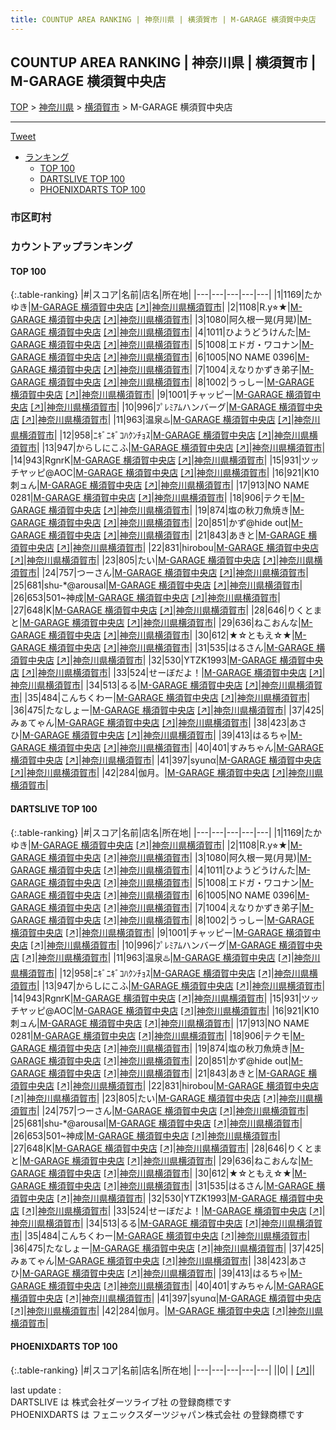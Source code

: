 ```yaml
---
title: COUNTUP AREA RANKING | 神奈川県 | 横須賀市 | M-GARAGE 横須賀中央店
---
```

## COUNTUP AREA RANKING | 神奈川県 | 横須賀市 | M-GARAGE 横須賀中央店

[TOP](/darts/rank/) > [神奈川県](/darts/rank/神奈川県/) > [横須賀市](/darts/rank/神奈川県/横須賀市/) > M-GARAGE 横須賀中央店

___

<a href="https://twitter.com/share?ref_src=twsrc%5Etfw" data-text="COUNTUP AREA RANKING | 神奈川県横須賀市M-GARAGE 横須賀中央店" class="twitter-share-button" data-hashtags="DARTSLIVE,PHOENIXDARTS,darts,ダーツ" data-show-count="false">Tweet</a>

* [ランキング](#カウントアップランキング)
    * [TOP 100](#top-100)
    * [DARTSLIVE TOP 100](#dartslive-top-100)
    * [PHOENIXDARTS TOP 100](#phoenixdarts-top-100)

### 市区町村

<ul>

</ul>

### カウントアップランキング

#### TOP 100



{:.table-ranking}
|#|スコア|名前|店名|所在地|
|---|---|---|---|---|
|1|1169|<span class="rank-name-dl">たかゆき</span>|<a href="/darts/rank/shops/0daed567208437915f9f3321c1147265.html">M-GARAGE 横須賀中央店</a> <a href="https://search.dartslive.com/jp/shop/0daed567208437915f9f3321c1147265">[↗]</a>|<a href="/darts/rank/神奈川県/横須賀市">神奈川県横須賀市</a>|
|2|1108|<span class="rank-name-dl">R.y⭐︎★</span>|<a href="/darts/rank/shops/0daed567208437915f9f3321c1147265.html">M-GARAGE 横須賀中央店</a> <a href="https://search.dartslive.com/jp/shop/0daed567208437915f9f3321c1147265">[↗]</a>|<a href="/darts/rank/神奈川県/横須賀市">神奈川県横須賀市</a>|
|3|1080|<span class="rank-name-dl">阿久根一晃(月晃)</span>|<a href="/darts/rank/shops/0daed567208437915f9f3321c1147265.html">M-GARAGE 横須賀中央店</a> <a href="https://search.dartslive.com/jp/shop/0daed567208437915f9f3321c1147265">[↗]</a>|<a href="/darts/rank/神奈川県/横須賀市">神奈川県横須賀市</a>|
|4|1011|<span class="rank-name-dl">ひようどうけんた</span>|<a href="/darts/rank/shops/0daed567208437915f9f3321c1147265.html">M-GARAGE 横須賀中央店</a> <a href="https://search.dartslive.com/jp/shop/0daed567208437915f9f3321c1147265">[↗]</a>|<a href="/darts/rank/神奈川県/横須賀市">神奈川県横須賀市</a>|
|5|1008|<span class="rank-name-dl">エドガ・ワコナン</span>|<a href="/darts/rank/shops/0daed567208437915f9f3321c1147265.html">M-GARAGE 横須賀中央店</a> <a href="https://search.dartslive.com/jp/shop/0daed567208437915f9f3321c1147265">[↗]</a>|<a href="/darts/rank/神奈川県/横須賀市">神奈川県横須賀市</a>|
|6|1005|<span class="rank-name-dl">NO NAME 0396</span>|<a href="/darts/rank/shops/0daed567208437915f9f3321c1147265.html">M-GARAGE 横須賀中央店</a> <a href="https://search.dartslive.com/jp/shop/0daed567208437915f9f3321c1147265">[↗]</a>|<a href="/darts/rank/神奈川県/横須賀市">神奈川県横須賀市</a>|
|7|1004|<span class="rank-name-dl">えなりかずき弟子</span>|<a href="/darts/rank/shops/0daed567208437915f9f3321c1147265.html">M-GARAGE 横須賀中央店</a> <a href="https://search.dartslive.com/jp/shop/0daed567208437915f9f3321c1147265">[↗]</a>|<a href="/darts/rank/神奈川県/横須賀市">神奈川県横須賀市</a>|
|8|1002|<span class="rank-name-dl">うっしー</span>|<a href="/darts/rank/shops/0daed567208437915f9f3321c1147265.html">M-GARAGE 横須賀中央店</a> <a href="https://search.dartslive.com/jp/shop/0daed567208437915f9f3321c1147265">[↗]</a>|<a href="/darts/rank/神奈川県/横須賀市">神奈川県横須賀市</a>|
|9|1001|<span class="rank-name-dl">チャッピー</span>|<a href="/darts/rank/shops/0daed567208437915f9f3321c1147265.html">M-GARAGE 横須賀中央店</a> <a href="https://search.dartslive.com/jp/shop/0daed567208437915f9f3321c1147265">[↗]</a>|<a href="/darts/rank/神奈川県/横須賀市">神奈川県横須賀市</a>|
|10|996|<span class="rank-name-dl">ﾌﾟﾚﾐｱﾑハンバーグ</span>|<a href="/darts/rank/shops/0daed567208437915f9f3321c1147265.html">M-GARAGE 横須賀中央店</a> <a href="https://search.dartslive.com/jp/shop/0daed567208437915f9f3321c1147265">[↗]</a>|<a href="/darts/rank/神奈川県/横須賀市">神奈川県横須賀市</a>|
|11|963|<span class="rank-name-dl">温泉♨️</span>|<a href="/darts/rank/shops/0daed567208437915f9f3321c1147265.html">M-GARAGE 横須賀中央店</a> <a href="https://search.dartslive.com/jp/shop/0daed567208437915f9f3321c1147265">[↗]</a>|<a href="/darts/rank/神奈川県/横須賀市">神奈川県横須賀市</a>|
|12|958|<span class="rank-name-dl">ﾆｷﾞﾆｷﾞｺﾊｸﾝﾁｮｽ</span>|<a href="/darts/rank/shops/0daed567208437915f9f3321c1147265.html">M-GARAGE 横須賀中央店</a> <a href="https://search.dartslive.com/jp/shop/0daed567208437915f9f3321c1147265">[↗]</a>|<a href="/darts/rank/神奈川県/横須賀市">神奈川県横須賀市</a>|
|13|947|<span class="rank-name-dl">からしにこふ</span>|<a href="/darts/rank/shops/0daed567208437915f9f3321c1147265.html">M-GARAGE 横須賀中央店</a> <a href="https://search.dartslive.com/jp/shop/0daed567208437915f9f3321c1147265">[↗]</a>|<a href="/darts/rank/神奈川県/横須賀市">神奈川県横須賀市</a>|
|14|943|<span class="rank-name-dl">RgnrK</span>|<a href="/darts/rank/shops/0daed567208437915f9f3321c1147265.html">M-GARAGE 横須賀中央店</a> <a href="https://search.dartslive.com/jp/shop/0daed567208437915f9f3321c1147265">[↗]</a>|<a href="/darts/rank/神奈川県/横須賀市">神奈川県横須賀市</a>|
|15|931|<span class="rank-name-dl">ツッチヤッピ@AOC</span>|<a href="/darts/rank/shops/0daed567208437915f9f3321c1147265.html">M-GARAGE 横須賀中央店</a> <a href="https://search.dartslive.com/jp/shop/0daed567208437915f9f3321c1147265">[↗]</a>|<a href="/darts/rank/神奈川県/横須賀市">神奈川県横須賀市</a>|
|16|921|<span class="rank-name-dl">K10刺ュん</span>|<a href="/darts/rank/shops/0daed567208437915f9f3321c1147265.html">M-GARAGE 横須賀中央店</a> <a href="https://search.dartslive.com/jp/shop/0daed567208437915f9f3321c1147265">[↗]</a>|<a href="/darts/rank/神奈川県/横須賀市">神奈川県横須賀市</a>|
|17|913|<span class="rank-name-dl">NO NAME 0281</span>|<a href="/darts/rank/shops/0daed567208437915f9f3321c1147265.html">M-GARAGE 横須賀中央店</a> <a href="https://search.dartslive.com/jp/shop/0daed567208437915f9f3321c1147265">[↗]</a>|<a href="/darts/rank/神奈川県/横須賀市">神奈川県横須賀市</a>|
|18|906|<span class="rank-name-dl">テクモ</span>|<a href="/darts/rank/shops/0daed567208437915f9f3321c1147265.html">M-GARAGE 横須賀中央店</a> <a href="https://search.dartslive.com/jp/shop/0daed567208437915f9f3321c1147265">[↗]</a>|<a href="/darts/rank/神奈川県/横須賀市">神奈川県横須賀市</a>|
|19|874|<span class="rank-name-dl">塩の秋刀魚焼き</span>|<a href="/darts/rank/shops/0daed567208437915f9f3321c1147265.html">M-GARAGE 横須賀中央店</a> <a href="https://search.dartslive.com/jp/shop/0daed567208437915f9f3321c1147265">[↗]</a>|<a href="/darts/rank/神奈川県/横須賀市">神奈川県横須賀市</a>|
|20|851|<span class="rank-name-dl">かず@hide out</span>|<a href="/darts/rank/shops/0daed567208437915f9f3321c1147265.html">M-GARAGE 横須賀中央店</a> <a href="https://search.dartslive.com/jp/shop/0daed567208437915f9f3321c1147265">[↗]</a>|<a href="/darts/rank/神奈川県/横須賀市">神奈川県横須賀市</a>|
|21|843|<span class="rank-name-dl">あきと</span>|<a href="/darts/rank/shops/0daed567208437915f9f3321c1147265.html">M-GARAGE 横須賀中央店</a> <a href="https://search.dartslive.com/jp/shop/0daed567208437915f9f3321c1147265">[↗]</a>|<a href="/darts/rank/神奈川県/横須賀市">神奈川県横須賀市</a>|
|22|831|<span class="rank-name-dl">hirobou</span>|<a href="/darts/rank/shops/0daed567208437915f9f3321c1147265.html">M-GARAGE 横須賀中央店</a> <a href="https://search.dartslive.com/jp/shop/0daed567208437915f9f3321c1147265">[↗]</a>|<a href="/darts/rank/神奈川県/横須賀市">神奈川県横須賀市</a>|
|23|805|<span class="rank-name-dl">たい</span>|<a href="/darts/rank/shops/0daed567208437915f9f3321c1147265.html">M-GARAGE 横須賀中央店</a> <a href="https://search.dartslive.com/jp/shop/0daed567208437915f9f3321c1147265">[↗]</a>|<a href="/darts/rank/神奈川県/横須賀市">神奈川県横須賀市</a>|
|24|757|<span class="rank-name-dl">つーさん</span>|<a href="/darts/rank/shops/0daed567208437915f9f3321c1147265.html">M-GARAGE 横須賀中央店</a> <a href="https://search.dartslive.com/jp/shop/0daed567208437915f9f3321c1147265">[↗]</a>|<a href="/darts/rank/神奈川県/横須賀市">神奈川県横須賀市</a>|
|25|681|<span class="rank-name-dl">shu-*@arousal</span>|<a href="/darts/rank/shops/0daed567208437915f9f3321c1147265.html">M-GARAGE 横須賀中央店</a> <a href="https://search.dartslive.com/jp/shop/0daed567208437915f9f3321c1147265">[↗]</a>|<a href="/darts/rank/神奈川県/横須賀市">神奈川県横須賀市</a>|
|26|653|<span class="rank-name-dl">501~神成</span>|<a href="/darts/rank/shops/0daed567208437915f9f3321c1147265.html">M-GARAGE 横須賀中央店</a> <a href="https://search.dartslive.com/jp/shop/0daed567208437915f9f3321c1147265">[↗]</a>|<a href="/darts/rank/神奈川県/横須賀市">神奈川県横須賀市</a>|
|27|648|<span class="rank-name-dl">K</span>|<a href="/darts/rank/shops/0daed567208437915f9f3321c1147265.html">M-GARAGE 横須賀中央店</a> <a href="https://search.dartslive.com/jp/shop/0daed567208437915f9f3321c1147265">[↗]</a>|<a href="/darts/rank/神奈川県/横須賀市">神奈川県横須賀市</a>|
|28|646|<span class="rank-name-dl">りくとまと</span>|<a href="/darts/rank/shops/0daed567208437915f9f3321c1147265.html">M-GARAGE 横須賀中央店</a> <a href="https://search.dartslive.com/jp/shop/0daed567208437915f9f3321c1147265">[↗]</a>|<a href="/darts/rank/神奈川県/横須賀市">神奈川県横須賀市</a>|
|29|636|<span class="rank-name-dl">ねこおんな</span>|<a href="/darts/rank/shops/0daed567208437915f9f3321c1147265.html">M-GARAGE 横須賀中央店</a> <a href="https://search.dartslive.com/jp/shop/0daed567208437915f9f3321c1147265">[↗]</a>|<a href="/darts/rank/神奈川県/横須賀市">神奈川県横須賀市</a>|
|30|612|<span class="rank-name-dl">★☆ともえ☆★</span>|<a href="/darts/rank/shops/0daed567208437915f9f3321c1147265.html">M-GARAGE 横須賀中央店</a> <a href="https://search.dartslive.com/jp/shop/0daed567208437915f9f3321c1147265">[↗]</a>|<a href="/darts/rank/神奈川県/横須賀市">神奈川県横須賀市</a>|
|31|535|<span class="rank-name-dl">はるさん</span>|<a href="/darts/rank/shops/0daed567208437915f9f3321c1147265.html">M-GARAGE 横須賀中央店</a> <a href="https://search.dartslive.com/jp/shop/0daed567208437915f9f3321c1147265">[↗]</a>|<a href="/darts/rank/神奈川県/横須賀市">神奈川県横須賀市</a>|
|32|530|<span class="rank-name-dl">YTZK1993</span>|<a href="/darts/rank/shops/0daed567208437915f9f3321c1147265.html">M-GARAGE 横須賀中央店</a> <a href="https://search.dartslive.com/jp/shop/0daed567208437915f9f3321c1147265">[↗]</a>|<a href="/darts/rank/神奈川県/横須賀市">神奈川県横須賀市</a>|
|33|524|<span class="rank-name-dl">せーぼだよ！</span>|<a href="/darts/rank/shops/0daed567208437915f9f3321c1147265.html">M-GARAGE 横須賀中央店</a> <a href="https://search.dartslive.com/jp/shop/0daed567208437915f9f3321c1147265">[↗]</a>|<a href="/darts/rank/神奈川県/横須賀市">神奈川県横須賀市</a>|
|34|513|<span class="rank-name-dl">るる</span>|<a href="/darts/rank/shops/0daed567208437915f9f3321c1147265.html">M-GARAGE 横須賀中央店</a> <a href="https://search.dartslive.com/jp/shop/0daed567208437915f9f3321c1147265">[↗]</a>|<a href="/darts/rank/神奈川県/横須賀市">神奈川県横須賀市</a>|
|35|484|<span class="rank-name-dl">こんちくわー</span>|<a href="/darts/rank/shops/0daed567208437915f9f3321c1147265.html">M-GARAGE 横須賀中央店</a> <a href="https://search.dartslive.com/jp/shop/0daed567208437915f9f3321c1147265">[↗]</a>|<a href="/darts/rank/神奈川県/横須賀市">神奈川県横須賀市</a>|
|36|475|<span class="rank-name-dl">たなしょー</span>|<a href="/darts/rank/shops/0daed567208437915f9f3321c1147265.html">M-GARAGE 横須賀中央店</a> <a href="https://search.dartslive.com/jp/shop/0daed567208437915f9f3321c1147265">[↗]</a>|<a href="/darts/rank/神奈川県/横須賀市">神奈川県横須賀市</a>|
|37|425|<span class="rank-name-dl">みぁてゃん</span>|<a href="/darts/rank/shops/0daed567208437915f9f3321c1147265.html">M-GARAGE 横須賀中央店</a> <a href="https://search.dartslive.com/jp/shop/0daed567208437915f9f3321c1147265">[↗]</a>|<a href="/darts/rank/神奈川県/横須賀市">神奈川県横須賀市</a>|
|38|423|<span class="rank-name-dl">あさひ</span>|<a href="/darts/rank/shops/0daed567208437915f9f3321c1147265.html">M-GARAGE 横須賀中央店</a> <a href="https://search.dartslive.com/jp/shop/0daed567208437915f9f3321c1147265">[↗]</a>|<a href="/darts/rank/神奈川県/横須賀市">神奈川県横須賀市</a>|
|39|413|<span class="rank-name-dl">はるちゃ</span>|<a href="/darts/rank/shops/0daed567208437915f9f3321c1147265.html">M-GARAGE 横須賀中央店</a> <a href="https://search.dartslive.com/jp/shop/0daed567208437915f9f3321c1147265">[↗]</a>|<a href="/darts/rank/神奈川県/横須賀市">神奈川県横須賀市</a>|
|40|401|<span class="rank-name-dl">すみちゃん</span>|<a href="/darts/rank/shops/0daed567208437915f9f3321c1147265.html">M-GARAGE 横須賀中央店</a> <a href="https://search.dartslive.com/jp/shop/0daed567208437915f9f3321c1147265">[↗]</a>|<a href="/darts/rank/神奈川県/横須賀市">神奈川県横須賀市</a>|
|41|397|<span class="rank-name-dl">syunα</span>|<a href="/darts/rank/shops/0daed567208437915f9f3321c1147265.html">M-GARAGE 横須賀中央店</a> <a href="https://search.dartslive.com/jp/shop/0daed567208437915f9f3321c1147265">[↗]</a>|<a href="/darts/rank/神奈川県/横須賀市">神奈川県横須賀市</a>|
|42|284|<span class="rank-name-dl">伽月。</span>|<a href="/darts/rank/shops/0daed567208437915f9f3321c1147265.html">M-GARAGE 横須賀中央店</a> <a href="https://search.dartslive.com/jp/shop/0daed567208437915f9f3321c1147265">[↗]</a>|<a href="/darts/rank/神奈川県/横須賀市">神奈川県横須賀市</a>|


#### DARTSLIVE TOP 100



{:.table-ranking}
|#|スコア|名前|店名|所在地|
|---|---|---|---|---|
|1|1169|<span class="rank-name-dl">たかゆき</span>|<a href="/darts/rank/shops/0daed567208437915f9f3321c1147265.html">M-GARAGE 横須賀中央店</a> <a href="https://search.dartslive.com/jp/shop/0daed567208437915f9f3321c1147265">[↗]</a>|<a href="/darts/rank/神奈川県/横須賀市">神奈川県横須賀市</a>|
|2|1108|<span class="rank-name-dl">R.y⭐︎★</span>|<a href="/darts/rank/shops/0daed567208437915f9f3321c1147265.html">M-GARAGE 横須賀中央店</a> <a href="https://search.dartslive.com/jp/shop/0daed567208437915f9f3321c1147265">[↗]</a>|<a href="/darts/rank/神奈川県/横須賀市">神奈川県横須賀市</a>|
|3|1080|<span class="rank-name-dl">阿久根一晃(月晃)</span>|<a href="/darts/rank/shops/0daed567208437915f9f3321c1147265.html">M-GARAGE 横須賀中央店</a> <a href="https://search.dartslive.com/jp/shop/0daed567208437915f9f3321c1147265">[↗]</a>|<a href="/darts/rank/神奈川県/横須賀市">神奈川県横須賀市</a>|
|4|1011|<span class="rank-name-dl">ひようどうけんた</span>|<a href="/darts/rank/shops/0daed567208437915f9f3321c1147265.html">M-GARAGE 横須賀中央店</a> <a href="https://search.dartslive.com/jp/shop/0daed567208437915f9f3321c1147265">[↗]</a>|<a href="/darts/rank/神奈川県/横須賀市">神奈川県横須賀市</a>|
|5|1008|<span class="rank-name-dl">エドガ・ワコナン</span>|<a href="/darts/rank/shops/0daed567208437915f9f3321c1147265.html">M-GARAGE 横須賀中央店</a> <a href="https://search.dartslive.com/jp/shop/0daed567208437915f9f3321c1147265">[↗]</a>|<a href="/darts/rank/神奈川県/横須賀市">神奈川県横須賀市</a>|
|6|1005|<span class="rank-name-dl">NO NAME 0396</span>|<a href="/darts/rank/shops/0daed567208437915f9f3321c1147265.html">M-GARAGE 横須賀中央店</a> <a href="https://search.dartslive.com/jp/shop/0daed567208437915f9f3321c1147265">[↗]</a>|<a href="/darts/rank/神奈川県/横須賀市">神奈川県横須賀市</a>|
|7|1004|<span class="rank-name-dl">えなりかずき弟子</span>|<a href="/darts/rank/shops/0daed567208437915f9f3321c1147265.html">M-GARAGE 横須賀中央店</a> <a href="https://search.dartslive.com/jp/shop/0daed567208437915f9f3321c1147265">[↗]</a>|<a href="/darts/rank/神奈川県/横須賀市">神奈川県横須賀市</a>|
|8|1002|<span class="rank-name-dl">うっしー</span>|<a href="/darts/rank/shops/0daed567208437915f9f3321c1147265.html">M-GARAGE 横須賀中央店</a> <a href="https://search.dartslive.com/jp/shop/0daed567208437915f9f3321c1147265">[↗]</a>|<a href="/darts/rank/神奈川県/横須賀市">神奈川県横須賀市</a>|
|9|1001|<span class="rank-name-dl">チャッピー</span>|<a href="/darts/rank/shops/0daed567208437915f9f3321c1147265.html">M-GARAGE 横須賀中央店</a> <a href="https://search.dartslive.com/jp/shop/0daed567208437915f9f3321c1147265">[↗]</a>|<a href="/darts/rank/神奈川県/横須賀市">神奈川県横須賀市</a>|
|10|996|<span class="rank-name-dl">ﾌﾟﾚﾐｱﾑハンバーグ</span>|<a href="/darts/rank/shops/0daed567208437915f9f3321c1147265.html">M-GARAGE 横須賀中央店</a> <a href="https://search.dartslive.com/jp/shop/0daed567208437915f9f3321c1147265">[↗]</a>|<a href="/darts/rank/神奈川県/横須賀市">神奈川県横須賀市</a>|
|11|963|<span class="rank-name-dl">温泉♨️</span>|<a href="/darts/rank/shops/0daed567208437915f9f3321c1147265.html">M-GARAGE 横須賀中央店</a> <a href="https://search.dartslive.com/jp/shop/0daed567208437915f9f3321c1147265">[↗]</a>|<a href="/darts/rank/神奈川県/横須賀市">神奈川県横須賀市</a>|
|12|958|<span class="rank-name-dl">ﾆｷﾞﾆｷﾞｺﾊｸﾝﾁｮｽ</span>|<a href="/darts/rank/shops/0daed567208437915f9f3321c1147265.html">M-GARAGE 横須賀中央店</a> <a href="https://search.dartslive.com/jp/shop/0daed567208437915f9f3321c1147265">[↗]</a>|<a href="/darts/rank/神奈川県/横須賀市">神奈川県横須賀市</a>|
|13|947|<span class="rank-name-dl">からしにこふ</span>|<a href="/darts/rank/shops/0daed567208437915f9f3321c1147265.html">M-GARAGE 横須賀中央店</a> <a href="https://search.dartslive.com/jp/shop/0daed567208437915f9f3321c1147265">[↗]</a>|<a href="/darts/rank/神奈川県/横須賀市">神奈川県横須賀市</a>|
|14|943|<span class="rank-name-dl">RgnrK</span>|<a href="/darts/rank/shops/0daed567208437915f9f3321c1147265.html">M-GARAGE 横須賀中央店</a> <a href="https://search.dartslive.com/jp/shop/0daed567208437915f9f3321c1147265">[↗]</a>|<a href="/darts/rank/神奈川県/横須賀市">神奈川県横須賀市</a>|
|15|931|<span class="rank-name-dl">ツッチヤッピ@AOC</span>|<a href="/darts/rank/shops/0daed567208437915f9f3321c1147265.html">M-GARAGE 横須賀中央店</a> <a href="https://search.dartslive.com/jp/shop/0daed567208437915f9f3321c1147265">[↗]</a>|<a href="/darts/rank/神奈川県/横須賀市">神奈川県横須賀市</a>|
|16|921|<span class="rank-name-dl">K10刺ュん</span>|<a href="/darts/rank/shops/0daed567208437915f9f3321c1147265.html">M-GARAGE 横須賀中央店</a> <a href="https://search.dartslive.com/jp/shop/0daed567208437915f9f3321c1147265">[↗]</a>|<a href="/darts/rank/神奈川県/横須賀市">神奈川県横須賀市</a>|
|17|913|<span class="rank-name-dl">NO NAME 0281</span>|<a href="/darts/rank/shops/0daed567208437915f9f3321c1147265.html">M-GARAGE 横須賀中央店</a> <a href="https://search.dartslive.com/jp/shop/0daed567208437915f9f3321c1147265">[↗]</a>|<a href="/darts/rank/神奈川県/横須賀市">神奈川県横須賀市</a>|
|18|906|<span class="rank-name-dl">テクモ</span>|<a href="/darts/rank/shops/0daed567208437915f9f3321c1147265.html">M-GARAGE 横須賀中央店</a> <a href="https://search.dartslive.com/jp/shop/0daed567208437915f9f3321c1147265">[↗]</a>|<a href="/darts/rank/神奈川県/横須賀市">神奈川県横須賀市</a>|
|19|874|<span class="rank-name-dl">塩の秋刀魚焼き</span>|<a href="/darts/rank/shops/0daed567208437915f9f3321c1147265.html">M-GARAGE 横須賀中央店</a> <a href="https://search.dartslive.com/jp/shop/0daed567208437915f9f3321c1147265">[↗]</a>|<a href="/darts/rank/神奈川県/横須賀市">神奈川県横須賀市</a>|
|20|851|<span class="rank-name-dl">かず@hide out</span>|<a href="/darts/rank/shops/0daed567208437915f9f3321c1147265.html">M-GARAGE 横須賀中央店</a> <a href="https://search.dartslive.com/jp/shop/0daed567208437915f9f3321c1147265">[↗]</a>|<a href="/darts/rank/神奈川県/横須賀市">神奈川県横須賀市</a>|
|21|843|<span class="rank-name-dl">あきと</span>|<a href="/darts/rank/shops/0daed567208437915f9f3321c1147265.html">M-GARAGE 横須賀中央店</a> <a href="https://search.dartslive.com/jp/shop/0daed567208437915f9f3321c1147265">[↗]</a>|<a href="/darts/rank/神奈川県/横須賀市">神奈川県横須賀市</a>|
|22|831|<span class="rank-name-dl">hirobou</span>|<a href="/darts/rank/shops/0daed567208437915f9f3321c1147265.html">M-GARAGE 横須賀中央店</a> <a href="https://search.dartslive.com/jp/shop/0daed567208437915f9f3321c1147265">[↗]</a>|<a href="/darts/rank/神奈川県/横須賀市">神奈川県横須賀市</a>|
|23|805|<span class="rank-name-dl">たい</span>|<a href="/darts/rank/shops/0daed567208437915f9f3321c1147265.html">M-GARAGE 横須賀中央店</a> <a href="https://search.dartslive.com/jp/shop/0daed567208437915f9f3321c1147265">[↗]</a>|<a href="/darts/rank/神奈川県/横須賀市">神奈川県横須賀市</a>|
|24|757|<span class="rank-name-dl">つーさん</span>|<a href="/darts/rank/shops/0daed567208437915f9f3321c1147265.html">M-GARAGE 横須賀中央店</a> <a href="https://search.dartslive.com/jp/shop/0daed567208437915f9f3321c1147265">[↗]</a>|<a href="/darts/rank/神奈川県/横須賀市">神奈川県横須賀市</a>|
|25|681|<span class="rank-name-dl">shu-*@arousal</span>|<a href="/darts/rank/shops/0daed567208437915f9f3321c1147265.html">M-GARAGE 横須賀中央店</a> <a href="https://search.dartslive.com/jp/shop/0daed567208437915f9f3321c1147265">[↗]</a>|<a href="/darts/rank/神奈川県/横須賀市">神奈川県横須賀市</a>|
|26|653|<span class="rank-name-dl">501~神成</span>|<a href="/darts/rank/shops/0daed567208437915f9f3321c1147265.html">M-GARAGE 横須賀中央店</a> <a href="https://search.dartslive.com/jp/shop/0daed567208437915f9f3321c1147265">[↗]</a>|<a href="/darts/rank/神奈川県/横須賀市">神奈川県横須賀市</a>|
|27|648|<span class="rank-name-dl">K</span>|<a href="/darts/rank/shops/0daed567208437915f9f3321c1147265.html">M-GARAGE 横須賀中央店</a> <a href="https://search.dartslive.com/jp/shop/0daed567208437915f9f3321c1147265">[↗]</a>|<a href="/darts/rank/神奈川県/横須賀市">神奈川県横須賀市</a>|
|28|646|<span class="rank-name-dl">りくとまと</span>|<a href="/darts/rank/shops/0daed567208437915f9f3321c1147265.html">M-GARAGE 横須賀中央店</a> <a href="https://search.dartslive.com/jp/shop/0daed567208437915f9f3321c1147265">[↗]</a>|<a href="/darts/rank/神奈川県/横須賀市">神奈川県横須賀市</a>|
|29|636|<span class="rank-name-dl">ねこおんな</span>|<a href="/darts/rank/shops/0daed567208437915f9f3321c1147265.html">M-GARAGE 横須賀中央店</a> <a href="https://search.dartslive.com/jp/shop/0daed567208437915f9f3321c1147265">[↗]</a>|<a href="/darts/rank/神奈川県/横須賀市">神奈川県横須賀市</a>|
|30|612|<span class="rank-name-dl">★☆ともえ☆★</span>|<a href="/darts/rank/shops/0daed567208437915f9f3321c1147265.html">M-GARAGE 横須賀中央店</a> <a href="https://search.dartslive.com/jp/shop/0daed567208437915f9f3321c1147265">[↗]</a>|<a href="/darts/rank/神奈川県/横須賀市">神奈川県横須賀市</a>|
|31|535|<span class="rank-name-dl">はるさん</span>|<a href="/darts/rank/shops/0daed567208437915f9f3321c1147265.html">M-GARAGE 横須賀中央店</a> <a href="https://search.dartslive.com/jp/shop/0daed567208437915f9f3321c1147265">[↗]</a>|<a href="/darts/rank/神奈川県/横須賀市">神奈川県横須賀市</a>|
|32|530|<span class="rank-name-dl">YTZK1993</span>|<a href="/darts/rank/shops/0daed567208437915f9f3321c1147265.html">M-GARAGE 横須賀中央店</a> <a href="https://search.dartslive.com/jp/shop/0daed567208437915f9f3321c1147265">[↗]</a>|<a href="/darts/rank/神奈川県/横須賀市">神奈川県横須賀市</a>|
|33|524|<span class="rank-name-dl">せーぼだよ！</span>|<a href="/darts/rank/shops/0daed567208437915f9f3321c1147265.html">M-GARAGE 横須賀中央店</a> <a href="https://search.dartslive.com/jp/shop/0daed567208437915f9f3321c1147265">[↗]</a>|<a href="/darts/rank/神奈川県/横須賀市">神奈川県横須賀市</a>|
|34|513|<span class="rank-name-dl">るる</span>|<a href="/darts/rank/shops/0daed567208437915f9f3321c1147265.html">M-GARAGE 横須賀中央店</a> <a href="https://search.dartslive.com/jp/shop/0daed567208437915f9f3321c1147265">[↗]</a>|<a href="/darts/rank/神奈川県/横須賀市">神奈川県横須賀市</a>|
|35|484|<span class="rank-name-dl">こんちくわー</span>|<a href="/darts/rank/shops/0daed567208437915f9f3321c1147265.html">M-GARAGE 横須賀中央店</a> <a href="https://search.dartslive.com/jp/shop/0daed567208437915f9f3321c1147265">[↗]</a>|<a href="/darts/rank/神奈川県/横須賀市">神奈川県横須賀市</a>|
|36|475|<span class="rank-name-dl">たなしょー</span>|<a href="/darts/rank/shops/0daed567208437915f9f3321c1147265.html">M-GARAGE 横須賀中央店</a> <a href="https://search.dartslive.com/jp/shop/0daed567208437915f9f3321c1147265">[↗]</a>|<a href="/darts/rank/神奈川県/横須賀市">神奈川県横須賀市</a>|
|37|425|<span class="rank-name-dl">みぁてゃん</span>|<a href="/darts/rank/shops/0daed567208437915f9f3321c1147265.html">M-GARAGE 横須賀中央店</a> <a href="https://search.dartslive.com/jp/shop/0daed567208437915f9f3321c1147265">[↗]</a>|<a href="/darts/rank/神奈川県/横須賀市">神奈川県横須賀市</a>|
|38|423|<span class="rank-name-dl">あさひ</span>|<a href="/darts/rank/shops/0daed567208437915f9f3321c1147265.html">M-GARAGE 横須賀中央店</a> <a href="https://search.dartslive.com/jp/shop/0daed567208437915f9f3321c1147265">[↗]</a>|<a href="/darts/rank/神奈川県/横須賀市">神奈川県横須賀市</a>|
|39|413|<span class="rank-name-dl">はるちゃ</span>|<a href="/darts/rank/shops/0daed567208437915f9f3321c1147265.html">M-GARAGE 横須賀中央店</a> <a href="https://search.dartslive.com/jp/shop/0daed567208437915f9f3321c1147265">[↗]</a>|<a href="/darts/rank/神奈川県/横須賀市">神奈川県横須賀市</a>|
|40|401|<span class="rank-name-dl">すみちゃん</span>|<a href="/darts/rank/shops/0daed567208437915f9f3321c1147265.html">M-GARAGE 横須賀中央店</a> <a href="https://search.dartslive.com/jp/shop/0daed567208437915f9f3321c1147265">[↗]</a>|<a href="/darts/rank/神奈川県/横須賀市">神奈川県横須賀市</a>|
|41|397|<span class="rank-name-dl">syunα</span>|<a href="/darts/rank/shops/0daed567208437915f9f3321c1147265.html">M-GARAGE 横須賀中央店</a> <a href="https://search.dartslive.com/jp/shop/0daed567208437915f9f3321c1147265">[↗]</a>|<a href="/darts/rank/神奈川県/横須賀市">神奈川県横須賀市</a>|
|42|284|<span class="rank-name-dl">伽月。</span>|<a href="/darts/rank/shops/0daed567208437915f9f3321c1147265.html">M-GARAGE 横須賀中央店</a> <a href="https://search.dartslive.com/jp/shop/0daed567208437915f9f3321c1147265">[↗]</a>|<a href="/darts/rank/神奈川県/横須賀市">神奈川県横須賀市</a>|


#### PHOENIXDARTS TOP 100



{:.table-ranking}
|#|スコア|名前|店名|所在地|
|---|---|---|---|---|
||0|<span class="rank-name-dl"> </span>|<a href="/darts/rank/shops/.html"></a> <a href="">[↗]</a>|<a href="/darts/rank//"></a>|


<div class="footer border-top border-gray-light mt-5 pt-3 text-right text-gray">
    last update : <span style="font-weight: italic" id="foot_last_modified"></span><br />
    DARTSLIVE は 株式会社ダーツライブ社 の登録商標です<br />
    PHOENIXDARTS は フェニックスダーツジャパン株式会社 の登録商標です<br />
</div>

<script src="https://cdnjs.cloudflare.com/ajax/libs/jquery.tablesorter/2.31.3/js/jquery.tablesorter.min.js" integrity="sha512-qzgd5cYSZcosqpzpn7zF2ZId8f/8CHmFKZ8j7mU4OUXTNRd5g+ZHBPsgKEwoqxCtdQvExE5LprwwPAgoicguNg==" crossorigin="anonymous" referrerpolicy="no-referrer"></script>
<link rel="stylesheet" href="https://cdnjs.cloudflare.com/ajax/libs/jquery.tablesorter/2.31.3/css/theme.default.min.css" integrity="sha512-wghhOJkjQX0Lh3NSWvNKeZ0ZpNn+SPVXX1Qyc9OCaogADktxrBiBdKGDoqVUOyhStvMBmJQ8ZdMHiR3wuEq8+w==" crossorigin="anonymous" referrerpolicy="no-referrer" />
<script>
$(function() {
    $(".table-ranking").tablesorter({sortList:[[0, 0]]});
    $("#foot_last_modified").text(formatDate(new Date(document.lastModified), 'yyyy-MM-dd HH:mm:ss'));
});
</script>

<script async src="https://platform.twitter.com/widgets.js" charset="utf-8"></script>